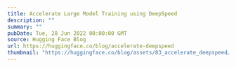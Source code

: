 ```yaml
---
title: Accelerate Large Model Training using DeepSpeed
description: ""
summary: ""
pubDate: Tue, 28 Jun 2022 00:00:00 GMT
source: Hugging Face Blog
url: https://huggingface.co/blog/accelerate-deepspeed
thumbnail: "https://huggingface.co/blog/assets/83_accelerate_deepspeed/deepspeed-thumbnail.png"
---
```


